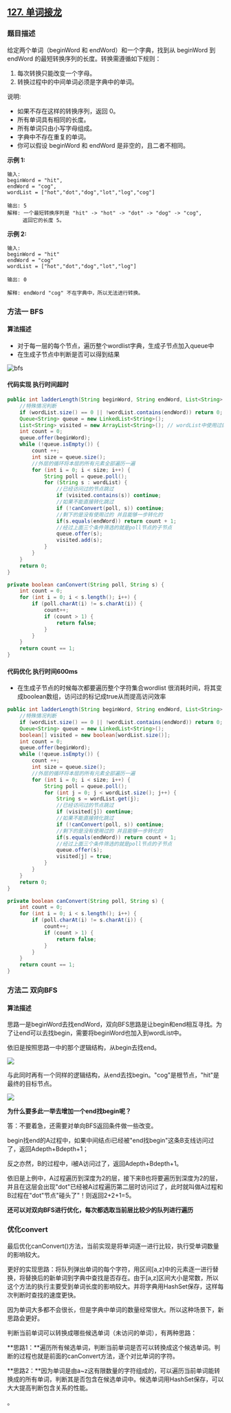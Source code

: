 ## [127. 单词接龙](https://leetcode-cn.com/problems/word-ladder/)

### 题目描述

给定两个单词（beginWord 和 endWord）和一个字典，找到从 beginWord 到 endWord 的最短转换序列的长度。转换需遵循如下规则：

1. 每次转换只能改变一个字母。
2. 转换过程中的中间单词必须是字典中的单词。

说明:

- 如果不存在这样的转换序列，返回 0。
- 所有单词具有相同的长度。
- 所有单词只由小写字母组成。
- 字典中不存在重复的单词。
- 你可以假设 beginWord 和 endWord 是非空的，且二者不相同。

**示例 1:**

```
输入:
beginWord = "hit",
endWord = "cog",
wordList = ["hot","dot","dog","lot","log","cog"]

输出: 5
解释: 一个最短转换序列是 "hit" -> "hot" -> "dot" -> "dog" -> "cog",
     返回它的长度 5。
```

**示例 2:**

```
输入:
beginWord = "hit"
endWord = "cog"
wordList = ["hot","dot","dog","lot","log"]

输出: 0

解释: endWord "cog" 不在字典中，所以无法进行转换。
```

### 方法一 BFS

#### 算法描述

- 对于每一层的每个节点，遍历整个wordlist字典，生成子节点加入queue中
- 在生成子节点中判断是否可以得到结果

![bfs](https://pic.leetcode-cn.com/d38fdc626894e8663f9eb06604b125b1f36dcfb48f3574ef844ee913f1ac5fcd-question127%202.png)

#### 代码实现  执行时间超时

```java
public int ladderLength(String beginWord, String endWord, List<String> wordList) {
    //特殊情况判断
    if (wordList.size() == 0 || !wordList.contains(endWord)) return 0;
    Queue<String> queue = new LinkedList<String>();
    List<String> visited = new ArrayList<String>(); // wordList中使用过的字符串
    int count = 0;
    queue.offer(beginWord);
    while (!queue.isEmpty()) {
        count ++;
        int size = queue.size();
        //外层的循环将本层的所有元素全部遍历一遍
        for (int i = 0; i < size; i++) {
            String poll = queue.poll();
            for (String s : wordList) {
                //已经访问过的节点跳过
                if (visited.contains(s)) continue;
                //如果不能直接转化跳过
                if (!canConvert(poll, s)) continue;
                //剩下的是没有使用过的 并且能够一步转化的
                if(s.equals(endWord)) return count + 1;
                //经过上面三个条件筛选的就是poll节点的子节点
                queue.offer(s);
                visited.add(s);
            }
        }
    }
    return 0;
}

private boolean canConvert(String poll, String s) {
    int count = 0;
    for (int i = 0; i < s.length(); i++) {
        if (poll.charAt(i) != s.charAt(i)) {
            count++;
            if (count > 1) {
                return false;
            }
        }
    }
    return count == 1;
}
```

#### 代码优化  执行时间600ms

- 在生成子节点的时候每次都要遍历整个字符集合wordlist 很消耗时间，将其变成boolean数组，访问过的标记成true从而提高访问效率

```java
public int ladderLength(String beginWord, String endWord, List<String> wordList) {
    //特殊情况判断
    if (wordList.size() == 0 || !wordList.contains(endWord)) return 0;
    Queue<String> queue = new LinkedList<String>();
    boolean[] visited = new boolean[wordList.size()];
    int count = 0;
    queue.offer(beginWord);
    while (!queue.isEmpty()) {
        count ++;
        int size = queue.size();
        //外层的循环将本层的所有元素全部遍历一遍
        for (int i = 0; i < size; i++) {
            String poll = queue.poll();
            for (int j = 0; j < wordList.size(); j++) {
                String s = wordList.get(j);
                //已经访问过的节点跳过
                if (visited[j]) continue;
                //如果不能直接转化跳过
                if (!canConvert(poll, s)) continue;
                //剩下的是没有使用过的 并且能够一步转化的
                if(s.equals(endWord)) return count + 1;
                //经过上面三个条件筛选的就是poll节点的子节点
                queue.offer(s);
                visited[j] = true;
            }
        }
    }
    return 0;
}

private boolean canConvert(String poll, String s) {
    int count = 0;
    for (int i = 0; i < s.length(); i++) {
        if (poll.charAt(i) != s.charAt(i)) {
            count++;
            if (count > 1) {
                return false;
            }
        }
    }
    return count == 1;
}
```

### 方法二 双向BFS

#### 算法描述

思路一是beginWord去找endWord，双向BFS思路是让begin和end相互寻找。为了让end可以去找begin，需要将beginWord也加入到wordList中。

依旧是按照思路一中的那个逻辑结构，从begin去找end。

![](https://pic.leetcode-cn.com/8f2d173858b68a594098d36383b98044da3b3256aa87679ff78ff1e44b97f62f-question127%202.png)

与此同时再有一个同样的逻辑结构，从end去找begin。"cog"是根节点，"hit"是最终的目标节点。

![](https://pic.leetcode-cn.com/9811c373eb74932370f8c523ceccff2c91cddc532f71f08c5042f1c4ae0e341e.png)

**为什么要多此一举去增加一个end找begin呢？**

答：不要着急，还需要对单向BFS返回条件做一些改变。

begin找end的A过程中，如果中间结点i已经被"end找begin"这条B支线访问过了，返回Adepth+Bdepth+1；

反之亦然，B的过程中，i被A访问过了，返回Adepth+Bdepth+1。

依旧是上例中，A过程遍历到深度为2的层，接下来B也将要遍历到深度为2的层，并且在这层会出现"dot"已经被A过程遍历第二层时访问过了，此时就叫做A过程和B过程在"dot"节点"碰头了"！则返回2+2+1=5。

**还可以对双向BFS进行优化，每次都选取当前层比较少的队列进行遍历**



### 优化convert

最后优化canConvert()方法，当前实现是将单词逐一进行比较，执行受单词数量的影响较大。

更好的实现思路：将队列弹出单词的每个字符，用区间[a,z]中的元素逐一进行替换，将替换后的新单词到字典中查找是否存在。由于[a,z]区间大小是常数，所以这个方法的执行主要受到单词长度的影响较大。并将字典用HashSet保存，这样每次判断时查找的速度更快。

因为单词大多都不会很长，但是字典中单词的数量经常很大。所以这种场景下，新思路会更好。

判断当前单词可以转换成哪些候选单词（未访问的单词），有两种思路：

**思路1：**遍历所有候选单词，判断当前单词是否可以转换成这个候选单词。判断的过程也就是前面的canConvert方法，逐个对比单词的字符。

**思路2：**因为单词是由a~z这有限数量的字符组成的，可以遍历当前单词能转换成的所有单词，判断其是否包含在候选单词中。候选单词用HashSet保存，可以大大提高判断包含关系的性能。

。